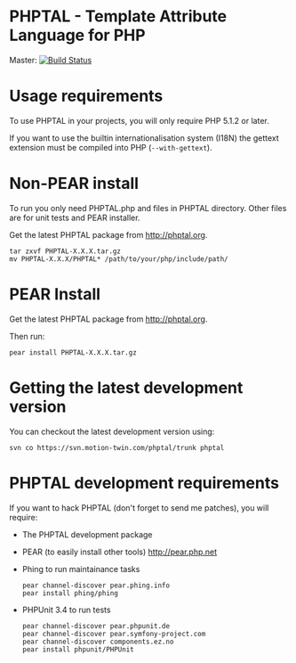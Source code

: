 
# PHPTAL - Template Attribute Language for PHP

Master: [![Build Status](https://secure.travis-ci.org/pornel/PHPTAL.png?branch=master)](http://travis-ci.org/pornel/PHPTAL)

Usage requirements
==================

To use PHPTAL in your projects, you will only require PHP 5.1.2 or later.

If you want to use the builtin internationalisation system (I18N) the gettext extension must be compiled into PHP (`--with-gettext`).


Non-PEAR install
================

To run you only need PHPTAL.php and files in PHPTAL directory. Other files are for unit tests and PEAR installer.

Get the latest PHPTAL package from http://phptal.org.

    tar zxvf PHPTAL-X.X.X.tar.gz
    mv PHPTAL-X.X.X/PHPTAL* /path/to/your/php/include/path/


PEAR Install
============

Get the latest PHPTAL package from http://phptal.org.

Then run:

    pear install PHPTAL-X.X.X.tar.gz



Getting the latest development version
======================================

You can checkout the latest development version using:

    svn co https://svn.motion-twin.com/phptal/trunk phptal



PHPTAL development requirements
===============================

If you want to hack PHPTAL (don't forget to send me patches), you will require:

  - The PHPTAL development package
  - PEAR (to easily install other tools)
    http://pear.php.net

  - Phing to run maintainance tasks

        pear channel-discover pear.phing.info
        pear install phing/phing

  - PHPUnit 3.4 to run tests

        pear channel-discover pear.phpunit.de
		pear channel-discover pear.symfony-project.com
		pear channel-discover components.ez.no
        pear install phpunit/PHPUnit
